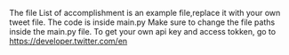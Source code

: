 The file  List of accomplishment is an example file,replace it with your own tweet file.
The code is inside main.py
Make sure to change the file paths inside the main.py file.
To get your own api key and access tokken, go to https://developer.twitter.com/en
